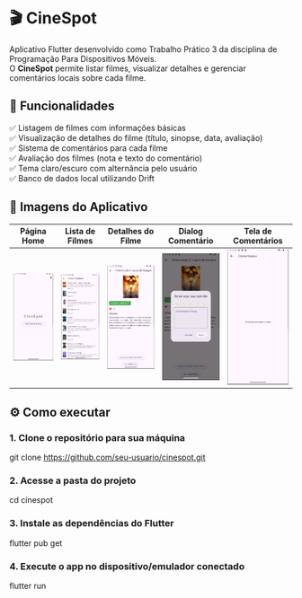 # 🎬 CineSpot

Aplicativo Flutter desenvolvido como Trabalho Prático 3 da disciplina de Programação Para Dispositivos Móveis.  
O **CineSpot** permite listar filmes, visualizar detalhes e gerenciar comentários locais sobre cada filme.

## 📱 Funcionalidades

✅ Listagem de filmes com informações básicas  
✅ Visualização de detalhes do filme (título, sinopse, data, avaliação)  
✅ Sistema de comentários para cada filme  
✅ Avaliação dos filmes (nota e texto do comentário)  
✅ Tema claro/escuro com alternância pelo usuário  
✅ Banco de dados local utilizando Drift

## 📸 Imagens do Aplicativo

| Página Home           | Lista de Filmes        | Detalhes do Filme      | Dialog Comentário        | Tela de Comentários      |
|-----------------------|-----------------------|-----------------------|-------------------------|-------------------------|
| ![Home](lib/images/home.png) | ![Lista](lib/images/lista_filmes.png) | ![Detalhes](lib/images/detalhes_filme.png) | ![Dialog](lib/images/dialog_comentario.png) | ![Comentários](lib/images/tela_comentarios.png) |


## ⚙️ Como executar

### 1. Clone o repositório para sua máquina
git clone https://github.com/seu-usuario/cinespot.git

### 2. Acesse a pasta do projeto
cd cinespot

### 3. Instale as dependências do Flutter
flutter pub get

### 4. Execute o app no dispositivo/emulador conectado
flutter run
